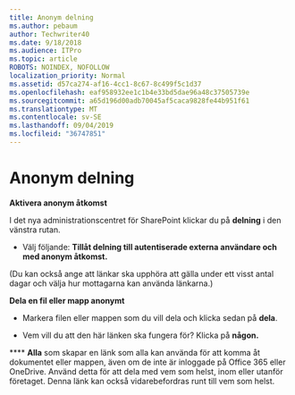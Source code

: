 ```yaml
---
title: Anonym delning
ms.author: pebaum
author: Techwriter40
ms.date: 9/18/2018
ms.audience: ITPro
ms.topic: article
ROBOTS: NOINDEX, NOFOLLOW
localization_priority: Normal
ms.assetid: d57ca274-af16-4cc1-8c67-8c499f5c1d37
ms.openlocfilehash: eaf958932ee1c1b4e33bd5dae96a48c37505739e
ms.sourcegitcommit: a65d196d00adb70045af5caca9828fe44b951f61
ms.translationtype: MT
ms.contentlocale: sv-SE
ms.lasthandoff: 09/04/2019
ms.locfileid: "36747851"
---
```

# <a name="anonymous-sharing"></a>Anonym delning

 **Aktivera anonym åtkomst**
  
I det nya administrationscentret för SharePoint klickar du på **delning** i den vänstra rutan. 
  
- Välj följande: **Tillåt delning till autentiserade externa användare och med anonym åtkomst.**
  
(Du kan också ange att länkar ska upphöra att gälla under ett visst antal dagar och välja hur mottagarna kan använda länkarna.)
    
 **Dela en fil eller mapp anonymt**
  
- Markera filen eller mappen som du vill dela och klicka sedan på **dela**. 
    
- Vem vill du att den här länken ska fungera för? Klicka på **någon.**
  
 **** **Alla** som skapar en länk som alla kan använda för att komma åt dokumentet eller mappen, även om de inte är inloggade på Office 365 eller OneDrive. Använd detta för att dela med vem som helst, inom eller utanför företaget. Denna länk kan också vidarebefordras runt till vem som helst. 
    

